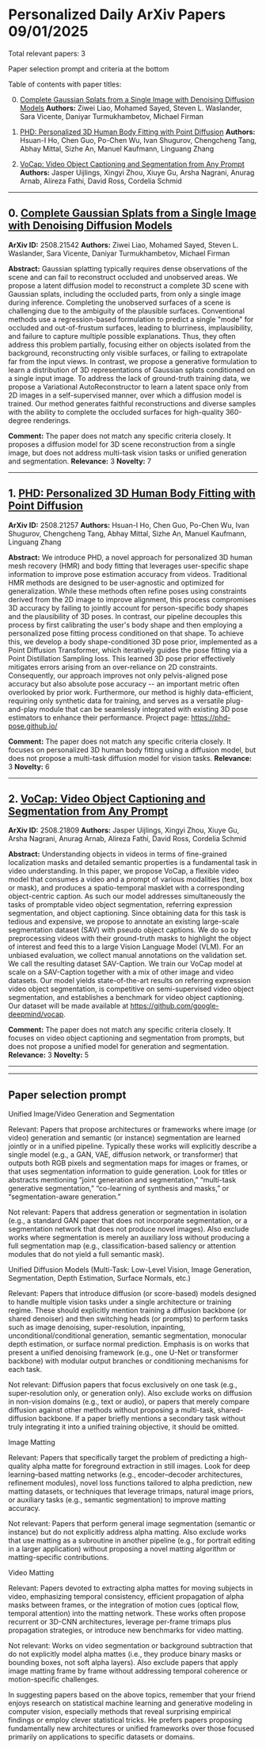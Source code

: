# Personalized Daily ArXiv Papers 09/01/2025
Total relevant papers: 3

Paper selection prompt and criteria at the bottom

Table of contents with paper titles:

0. [Complete Gaussian Splats from a Single Image with Denoising Diffusion Models](#link0)
**Authors:** Ziwei Liao, Mohamed Sayed, Steven L. Waslander, Sara Vicente, Daniyar Turmukhambetov, Michael Firman

1. [PHD: Personalized 3D Human Body Fitting with Point Diffusion](#link1)
**Authors:** Hsuan-I Ho, Chen Guo, Po-Chen Wu, Ivan Shugurov, Chengcheng Tang, Abhay Mittal, Sizhe An, Manuel Kaufmann, Linguang Zhang

2. [VoCap: Video Object Captioning and Segmentation from Any Prompt](#link2)
**Authors:** Jasper Uijlings, Xingyi Zhou, Xiuye Gu, Arsha Nagrani, Anurag Arnab, Alireza Fathi, David Ross, Cordelia Schmid

---
## 0. [Complete Gaussian Splats from a Single Image with Denoising Diffusion Models](https://arxiv.org/abs/2508.21542) <a id="link0"></a>
**ArXiv ID:** 2508.21542
**Authors:** Ziwei Liao, Mohamed Sayed, Steven L. Waslander, Sara Vicente, Daniyar Turmukhambetov, Michael Firman

**Abstract:**  Gaussian splatting typically requires dense observations of the scene and can fail to reconstruct occluded and unobserved areas. We propose a latent diffusion model to reconstruct a complete 3D scene with Gaussian splats, including the occluded parts, from only a single image during inference. Completing the unobserved surfaces of a scene is challenging due to the ambiguity of the plausible surfaces. Conventional methods use a regression-based formulation to predict a single "mode" for occluded and out-of-frustum surfaces, leading to blurriness, implausibility, and failure to capture multiple possible explanations. Thus, they often address this problem partially, focusing either on objects isolated from the background, reconstructing only visible surfaces, or failing to extrapolate far from the input views. In contrast, we propose a generative formulation to learn a distribution of 3D representations of Gaussian splats conditioned on a single input image. To address the lack of ground-truth training data, we propose a Variational AutoReconstructor to learn a latent space only from 2D images in a self-supervised manner, over which a diffusion model is trained. Our method generates faithful reconstructions and diverse samples with the ability to complete the occluded surfaces for high-quality 360-degree renderings.

**Comment:** The paper does not match any specific criteria closely. It proposes a diffusion model for 3D scene reconstruction from a single image, but does not address multi-task vision tasks or unified generation and segmentation.
**Relevance:** 3
**Novelty:** 7

---

## 1. [PHD: Personalized 3D Human Body Fitting with Point Diffusion](https://arxiv.org/abs/2508.21257) <a id="link1"></a>
**ArXiv ID:** 2508.21257
**Authors:** Hsuan-I Ho, Chen Guo, Po-Chen Wu, Ivan Shugurov, Chengcheng Tang, Abhay Mittal, Sizhe An, Manuel Kaufmann, Linguang Zhang

**Abstract:**  We introduce PHD, a novel approach for personalized 3D human mesh recovery (HMR) and body fitting that leverages user-specific shape information to improve pose estimation accuracy from videos. Traditional HMR methods are designed to be user-agnostic and optimized for generalization. While these methods often refine poses using constraints derived from the 2D image to improve alignment, this process compromises 3D accuracy by failing to jointly account for person-specific body shapes and the plausibility of 3D poses. In contrast, our pipeline decouples this process by first calibrating the user's body shape and then employing a personalized pose fitting process conditioned on that shape. To achieve this, we develop a body shape-conditioned 3D pose prior, implemented as a Point Diffusion Transformer, which iteratively guides the pose fitting via a Point Distillation Sampling loss. This learned 3D pose prior effectively mitigates errors arising from an over-reliance on 2D constraints. Consequently, our approach improves not only pelvis-aligned pose accuracy but also absolute pose accuracy -- an important metric often overlooked by prior work. Furthermore, our method is highly data-efficient, requiring only synthetic data for training, and serves as a versatile plug-and-play module that can be seamlessly integrated with existing 3D pose estimators to enhance their performance. Project page: https://phd-pose.github.io/

**Comment:** The paper does not match any specific criteria closely. It focuses on personalized 3D human body fitting using a diffusion model, but does not propose a multi-task diffusion model for vision tasks.
**Relevance:** 3
**Novelty:** 6

---

## 2. [VoCap: Video Object Captioning and Segmentation from Any Prompt](https://arxiv.org/abs/2508.21809) <a id="link2"></a>
**ArXiv ID:** 2508.21809
**Authors:** Jasper Uijlings, Xingyi Zhou, Xiuye Gu, Arsha Nagrani, Anurag Arnab, Alireza Fathi, David Ross, Cordelia Schmid

**Abstract:**  Understanding objects in videos in terms of fine-grained localization masks and detailed semantic properties is a fundamental task in video understanding. In this paper, we propose VoCap, a flexible video model that consumes a video and a prompt of various modalities (text, box or mask), and produces a spatio-temporal masklet with a corresponding object-centric caption. As such our model addresses simultaneously the tasks of promptable video object segmentation, referring expression segmentation, and object captioning. Since obtaining data for this task is tedious and expensive, we propose to annotate an existing large-scale segmentation dataset (SAV) with pseudo object captions. We do so by preprocessing videos with their ground-truth masks to highlight the object of interest and feed this to a large Vision Language Model (VLM). For an unbiased evaluation, we collect manual annotations on the validation set. We call the resulting dataset SAV-Caption. We train our VoCap model at scale on a SAV-Caption together with a mix of other image and video datasets. Our model yields state-of-the-art results on referring expression video object segmentation, is competitive on semi-supervised video object segmentation, and establishes a benchmark for video object captioning. Our dataset will be made available at https://github.com/google-deepmind/vocap.

**Comment:** The paper does not match any specific criteria closely. It focuses on video object captioning and segmentation from prompts, but does not propose a unified model for generation and segmentation.
**Relevance:** 3
**Novelty:** 5

---


---

## Paper selection prompt
Unified Image/Video Generation and Segmentation

Relevant: Papers that propose architectures or frameworks where image (or video) generation and semantic (or instance) segmentation are learned jointly or in a unified pipeline. Typically these works will explicitly describe a single model (e.g., a GAN, VAE, diffusion network, or transformer) that outputs both RGB pixels and segmentation maps for images or frames, or that uses segmentation information to guide generation. Look for titles or abstracts mentioning “joint generation and segmentation,” “multi-task generative segmentation,” “co-learning of synthesis and masks,” or “segmentation-aware generation.”

Not relevant: Papers that address generation or segmentation in isolation (e.g., a standard GAN paper that does not incorporate segmentation, or a segmentation network that does not produce novel images). Also exclude works where segmentation is merely an auxiliary loss without producing a full segmentation map (e.g., classification-based saliency or attention modules that do not yield a full semantic mask).

Unified Diffusion Models (Multi-Task: Low-Level Vision, Image Generation, Segmentation, Depth Estimation, Surface Normals, etc.)

Relevant: Papers that introduce diffusion (or score-based) models designed to handle multiple vision tasks under a single architecture or training regime. These should explicitly mention training a diffusion backbone (or shared denoiser) and then switching heads (or prompts) to perform tasks such as image denoising, super-resolution, inpainting, unconditional/conditional generation, semantic segmentation, monocular depth estimation, or surface normal prediction. Emphasis is on works that present a unified denoising framework (e.g., one U-Net or transformer backbone) with modular output branches or conditioning mechanisms for each task.

Not relevant: Diffusion papers that focus exclusively on one task (e.g., super-resolution only, or generation only). Also exclude works on diffusion in non-vision domains (e.g., text or audio), or papers that merely compare diffusion against other methods without proposing a multi-task, shared-diffusion backbone. If a paper briefly mentions a secondary task without truly integrating it into a unified training objective, it should be omitted.

Image Matting

Relevant: Papers that specifically target the problem of predicting a high-quality alpha matte for foreground extraction in still images. Look for deep learning–based matting networks (e.g., encoder–decoder architectures, refinement modules), novel loss functions tailored to alpha prediction, new matting datasets, or techniques that leverage trimaps, natural image priors, or auxiliary tasks (e.g., semantic segmentation) to improve matting accuracy.

Not relevant: Papers that perform general image segmentation (semantic or instance) but do not explicitly address alpha matting. Also exclude works that use matting as a subroutine in another pipeline (e.g., for portrait editing in a larger application) without proposing a novel matting algorithm or matting-specific contributions.

Video Matting

Relevant: Papers devoted to extracting alpha mattes for moving subjects in video, emphasizing temporal consistency, efficient propagation of alpha masks between frames, or the integration of motion cues (optical flow, temporal attention) into the matting network. These works often propose recurrent or 3D-CNN architectures, leverage per-frame trimaps plus propagation strategies, or introduce new benchmarks for video matting.

Not relevant: Works on video segmentation or background subtraction that do not explicitly model alpha mattes (i.e., they produce binary masks or bounding boxes, not soft alpha layers). Also exclude papers that apply image matting frame by frame without addressing temporal coherence or motion-specific challenges.

In suggesting papers based on the above topics, remember that your friend enjoys research on statistical machine learning and generative modeling in computer vision, especially methods that reveal surprising empirical findings or employ clever statistical tricks. He prefers papers proposing fundamentally new architectures or unified frameworks over those focused primarily on applications to specific datasets or domains.

